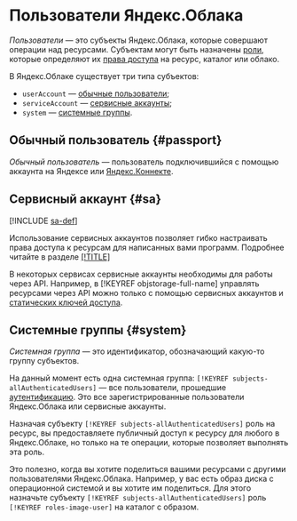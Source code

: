 # Пользователи Яндекс.Облака

_Пользователи_ — это субъекты Яндекс.Облака, которые совершают операции над ресурсами. Субъектам могут быть назначены [роли](../access-control/roles.md), которые определяют их [права доступа](../access-control/access-bindings.md) на ресурс, каталог или облако.

В Яндекс.Облаке существует три типа субъектов:
* `userAccount` — [обычные пользователи](#passport);
* `serviceAccount` — [сервисные аккаунты](#sa);
* `system` — [системные группы](#system).


## Обычный пользователь {#passport}

_Обычный пользователь_ — пользователь подключившийся с помощью аккаунта на Яндексе или [Яндекс.Коннекте](https://connect.yandex.ru).

## Сервисный аккаунт {#sa}

[!INCLUDE [sa-def](../../_includes_service/sa-def.md)]

Использование сервисных аккаунтов позволяет гибко настраивать права доступа к ресурсам для написанных вами программ. Подробнее читайте в разделе [[!TITLE]](service-accounts.md)

В некоторых сервисах сервисные аккаунты необходимы для работы через API. Например, в [!KEYREF objstorage-full-name] управлять ресурсами через API можно только с помощью сервисных аккаунтов и [статических ключей доступа](service-accounts.md#access-keys).

## Системные группы {#system}

_Системная группа_ — это идентификатор, обозначающий какую-то группу субъектов.

На данный момент есть одна системная группа: `[!KEYREF subjects-allAuthenticatedUsers]` — все пользователи, прошедшие [аутентификацию](../authorization/authorization.md). Это все зарегистрированные пользователи Яндекс.Облака или сервисные аккаунты.

Назначая субъекту `[!KEYREF subjects-allAuthenticatedUsers]` роль на ресурс, вы предоставляете публичный доступ к ресурсу для любого в Яндекс.Облаке, но только на те операции, которые позволяет выполнять эта роль.

Это полезно, когда вы хотите поделиться вашими ресурсами с другими пользователями Яндекс.Облака. Например, у вас есть образ диска с операционной системой и вы хотите им поделиться. Для этого назначьте субъекту `[!KEYREF subjects-allAuthenticatedUsers]` роль `[!KEYREF roles-image-user]` на каталог с образом.
